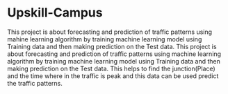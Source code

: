 # Upskill-Campus

This project is about forecasting and prediction of traffic patterns using mahine learning algorithm by training machine learning model using Training data and then making prediction on the Test data.
This project is about forecasting and prediction of traffic patterns using machine learning algorithm by training machine learning model using Training data and then making prediction on the Test data.
This helps to find the junction(Place) and the time where in the traffic is peak and this data can be used predict the traffic patterns.
